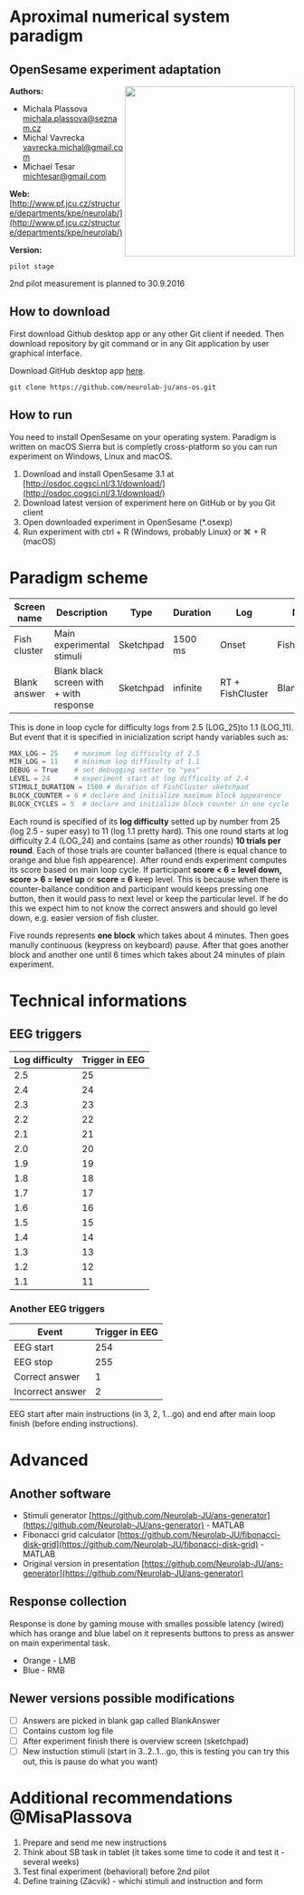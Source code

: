 # Aproximal numerical system paradigm
## OpenSesame experiment adaptation

<img src="http://img15.deviantart.net/46b2/i/2010/229/0/f/vector_fish_by_chiragtheoo7.jpg" align="right" width="300">

**Authors:**<br>

- Michala Plassova <michala.plassova@seznam.cz>
- Michal Vavrecka <vavrecka.michal@gmail.com>
- Michael Tesar <michtesar@gmail.com>

**Web:**
[http://www.pf.jcu.cz/structure/departments/kpe/neurolab/](http://www.pf.jcu.cz/structure/departments/kpe/neurolab/)

**Version:**
```
pilot stage
```
2nd pilot measurement is planned to 30.9.2016

## How to download
First download Github desktop app or any other Git client if needed. Then download repository by git command or in any Git application by user graphical interface.

Download GitHub desktop app [here](https://desktop.github.com).
```
git clone https://github.com/neurolab-ju/ans-os.git
```

## How to run
You need to install OpenSesame on your operating system. Paradigm is written on macOS Sierra but is completly cross-platform so you can run experiment on Windows, Linux and macOS.
 1. Download and install OpenSesame 3.1 at [http://osdoc.cogsci.nl/3.1/download/](http://osdoc.cogsci.nl/3.1/download/)
 1. Download latest version of experiment here on GitHub or by you Git client
 1. Open downloaded experiment in OpenSesame (*.osexp)
 1. Run experiment with ctrl + R (Windows, probably Linux) or ⌘ + R (macOS)

# Paradigm scheme
| Screen name  | Description                             | Type      | Duration | Log              | Name        |
|--------------|-----------------------------------------|-----------|----------|------------------|-------------|
| Fish cluster | Main experimental stimuli               | Sketchpad | 1500 ms  | Onset            | FishCluster |
| Blank answer | Blank black screen with + with response | Sketchpad | infinite | RT + FishCluster | BlankAnswer |

This is done in loop cycle for difficulty logs from 2.5 (LOG_25)to 1.1 (LOG_11). But event that it is specified in inicialization script handy variables such as:

```python
MAX_LOG = 25    # maximum log difficulty of 2.5
MIN_LOG = 11    # minimum log difficulty of 1.1
DEBUG = True    # set debugging setter to "yes"
LEVEL = 24      # experiment start at log difficulty of 2.4
STIMULI_DURATION = 1500 # duration of FishCluster sketchpad
BLOCK_COUNTER = 6 # declare and initialize maximum block appearence
BLOCK_CYCLES = 5  # declare and initialize block counter in one cycle
```

Each round is specified of its **log difficulty** setted up by number from 25 (log 2.5 - super easy) to 11 (log 1.1 pretty hard). This one round starts at log difficulty 2.4 (LOG_24) and contains (same as other rounds) **10 trials per round**. Each of those trials are counter ballanced (there is equal chance to orange and blue fish appearence). After round ends experiment computes its score based on main loop cycle. If participant **score < 6 = level down, score > 6 = level up** or **score = 6** keep level. This is because when there is counter-ballance condition and participant would keeps pressing one button, then it would pass to next level or keep the particular level. If he do this we expect him to not know the correct answers and should go level down, e.g. easier version of fish cluster.

Five rounds represents **one block** which takes about 4 minutes. Then goes manully continuous (keypress on keyboard) pause. After that goes another block and another one until 6 times which takes about 24 minutes of plain experiment.

# Technical informations
## EEG triggers
| Log difficulty | Trigger in EEG |
|----------------|----------------|
| 2.5            | 25             |
| 2.4            | 24             |
| 2.3            | 23             |
| 2.2            | 22             |
| 2.1            | 21             |
| 2.0            | 20             |
| 1.9            | 19             |
| 1.8            | 18             |
| 1.7            | 17             |
| 1.6            | 16             |
| 1.5            | 15             |
| 1.4            | 14             |
| 1.3            | 13             |
| 1.2            | 12             |
| 1.1            | 11             |

### Another EEG triggers
| Event            | Trigger in EEG |
|------------------|----------------|
| EEG start        | 254            |
| EEG stop         | 255            |
| Correct answer   | 1              |
| Incorrect answer | 2              |

EEG start after main instructions (in 3, 2, 1...go) and end after main loop finish (before ending instructions).

# Advanced
## Another software
- Stimuli generator [https://github.com/Neurolab-JU/ans-generator](https://github.com/Neurolab-JU/ans-generator) - MATLAB
- Fibonacci grid calculator [https://github.com/Neurolab-JU/fibonacci-disk-grid](https://github.com/Neurolab-JU/fibonacci-disk-grid) - MATLAB
- Original version in presentation [https://github.com/Neurolab-JU/ans-generator](https://github.com/Neurolab-JU/ans-generator)

## Response collection
Response is done by gaming mouse with smalles possible latency (wired) which has orange and blue label on it represents buttons to press as answer on main experimental task.
- Orange - LMB
- Blue - RMB

## Newer versions possible modifications
- [ ] Answers are picked in blank gap called BlankAnswer
- [ ] Contains custom log file
- [ ] After experiment finish there is overview screen (sketchpad)
- [ ] New instuction stimuli (start in 3..2..1...go, this is testing you can try this out, this is pause do what you want)

# Additional recommendations @MisaPlassova
 1. Prepare and send me new instructions
 2. Think about SB task in tablet (it takes some time to code it and test it - several weeks)
 3. Test final experiment (behavioral) before 2nd pilot
 4. Define training (Zácvik) - whichi stimuli and instruction and form


